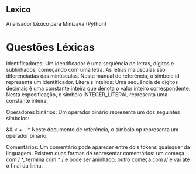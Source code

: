 ## Lexico
Analisador Léxico para MiniJava (Python)

# Questões Léxicas
Identificadores:
Um identificador é uma sequência de letras, dígitos e sublinhados, começando com uma letra. As letras maiúsculas são diferenciadas das minúsculas. Neste manual de referência, o símbolo id representa um identificador.
Literais inteiros:
Uma sequência de dígitos decimais é uma constante inteira que denota o valor inteiro correspondente. Nesta especificação, o símbolo INTEGER_LITERAL representa uma constante inteira.

Operadores binários:
Um operador binário representa um dos seguintes símbolos:

&&     <     +     -     *
Neste documento de referência, o símbolo op representa um operador binário.

Comentários:
Um comentário pode aparecer entre dois tokens quaisquer da linguagem. Existem duas formas de representar comentários:
um começa com / *, termina com * / e pode ser aninhado;
outro começa com // e vai até o final da linha.
